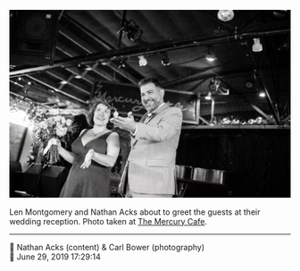![Len Montgomery and Nathan Acks about to greet the guests](assets/98120a475b95884fb32e40f838935d82.webp)

Len Montgomery and Nathan Acks about to greet the guests at their wedding reception. Photo taken at [The Mercury Cafe](http://mercurycafe.com/).

- - - -

<span aria-hidden="true">👥</span> Nathan Acks (content) & Carl Bower (photography)  
<span aria-hidden="true">📅</span> June 29, 2019 17:29:14
